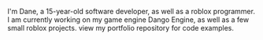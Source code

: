 I'm Dane, a 15-year-old software developer, as well as a roblox programmer. I am currently working on my game engine Dango Engine, as well as a few small roblox projects. view my portfolio repository for code examples.
